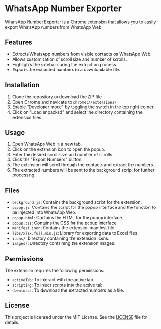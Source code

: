 # WhatsApp Number Exporter

WhatsApp Number Exporter is a Chrome extension that allows you to easily export WhatsApp numbers from WhatsApp Web.

## Features

- Extracts WhatsApp numbers from visible contacts on WhatsApp Web.
- Allows customization of scroll size and number of scrolls.
- Highlights the sidebar during the extraction process.
- Exports the extracted numbers to a downloadable file.

## Installation

1. Clone the repository or download the ZIP file.
2. Open Chrome and navigate to `chrome://extensions/`.
3. Enable "Developer mode" by toggling the switch in the top right corner.
4. Click on "Load unpacked" and select the directory containing the extension files.

## Usage

1. Open WhatsApp Web in a new tab.
2. Click on the extension icon to open the popup.
3. Enter the desired scroll size and number of scrolls.
4. Click the "Export Numbers" button.
5. The extension will scroll through the contacts and extract the numbers.
6. The extracted numbers will be sent to the background script for further processing.

## Files

- `background.js`: Contains the background script for the extension.
- `popup.js`: Contains the script for the popup interface and the function to be injected into WhatsApp Web.
- `popup.html`: Contains the HTML for the popup interface.
- `popup.css`: Contains the CSS for the popup interface.
- `manifest.json`: Contains the extension manifest file.
- `libs/xlsx.full.min.js`: Library for exporting data to Excel files.
- `icons/`: Directory containing the extension icons.
- `images/`: Directory containing the extension images.

## Permissions

The extension requires the following permissions:

- `activeTab`: To interact with the active tab.
- `scripting`: To inject scripts into the active tab.
- `downloads`: To download the extracted numbers as a file.

## License

This project is licensed under the MIT License. See the [LICENSE](LICENSE) file for details.